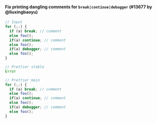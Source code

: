 #### Fix printing dangling comments for `break|continue|debugger` (#13677 by @liuxingbaoyu)

<!-- prettier-ignore -->
```js
// Input
for (;;) {
  if (a) break; // comment
  else foo();
  if(a) continue; // comment
  else foo();
  if(a) debugger; // comment
  else foo();
}

// Prettier stable
Error

// Prettier main
for (;;) {
  if (a) break; // comment
  else foo();
  if(a) continue; // comment
  else foo();
  if(a) debugger; // comment
  else foo();
}
```
